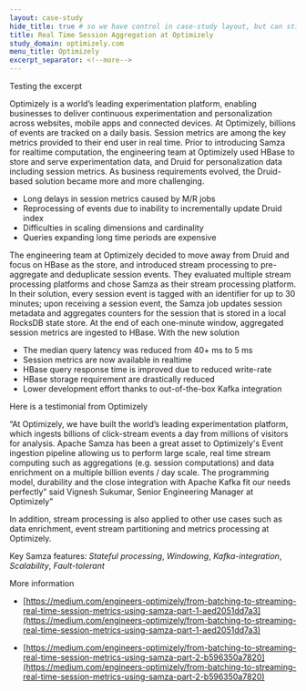 ```yaml
---
layout: case-study
hide_title: true # so we have control in case-study layout, but can still use page
title: Real Time Session Aggregation at Optimizely
study_domain: optimizely.com
menu_title: Optimizely
excerpt_separator: <!--more-->
---
```

<!--
   Licensed to the Apache Software Foundation (ASF) under one or more
   contributor license agreements.  See the NOTICE file distributed with
   this work for additional information regarding copyright ownership.
   The ASF licenses this file to You under the Apache License, Version 2.0
   (the "License"); you may not use this file except in compliance with
   the License.  You may obtain a copy of the License at

       http://www.apache.org/licenses/LICENSE-2.0

   Unless required by applicable law or agreed to in writing, software
   distributed under the License is distributed on an "AS IS" BASIS,
   WITHOUT WARRANTIES OR CONDITIONS OF ANY KIND, either express or implied.
   See the License for the specific language governing permissions and
   limitations under the License.
-->

Testing the excerpt

<!--more-->

Optimizely is a world’s leading experimentation platform, enabling businesses to deliver continuous experimentation and personalization across websites, mobile apps and connected devices. At Optimizely, billions of events are tracked on a daily basis. Session metrics are among the key metrics provided to their end user in real time. Prior to introducing Samza for realtime computation, the engineering team at Optimizely used HBase to store and serve experimentation data, and Druid for personalization data including session metrics. As business requirements evolved, the Druid-based solution became more and more challenging.

-   Long delays in session metrics caused by M/R jobs
-   Reprocessing of events due to inability to incrementally update Druid index
-   Difficulties in scaling dimensions and cardinality
-   Queries expanding long time periods are expensive

The engineering team at Optimizely decided to move away from Druid and focus on HBase as the store, and introduced stream processing to pre-aggregate and deduplicate session events. They evaluated multiple stream processing platforms and chose Samza as their stream processing platform. In their solution, every session event is tagged with an identifier for up to 30 minutes; upon receiving a session event, the Samza job updates session metadata and aggregates counters for the session that is stored in a local RocksDB state store. At the end of each one-minute window, aggregated session metrics are ingested to HBase. With the new solution

-   The median query latency was reduced from 40+ ms to 5 ms
-   Session metrics are now available in realtime
-   HBase query response time is improved due to reduced write-rate
-   HBase storage requirement are drastically reduced
-   Lower development effort thanks to out-of-the-box Kafka integration
 
Here is a testimonial from Optimizely

“At Optimizely, we have built the world’s leading experimentation platform, which ingests billions of click-stream events a day from millions of visitors for analysis. Apache Samza has been a great asset to Optimizely's Event ingestion pipeline allowing us to perform large scale, real time stream computing such as aggregations (e.g. session computations) and data enrichment on a multiple billion events / day scale. The programming model, durability and the close integration with Apache Kafka fit our needs perfectly” said Vignesh Sukumar, Senior Engineering Manager at Optimizely”

In addition, stream processing is also applied to other use cases such as data enrichment, event stream partitioning and metrics processing at Optimizely.

Key Samza features: *Stateful processing*, *Windowing*, *Kafka-integration*, *Scalability*, *Fault-tolerant*

More information

-   [https://medium.com/engineers-optimizely/from-batching-to-streaming-real-time-session-metrics-using-samza-part-1-aed2051dd7a3](https://medium.com/engineers-optimizely/from-batching-to-streaming-real-time-session-metrics-using-samza-part-1-aed2051dd7a3)
    
-   [https://medium.com/engineers-optimizely/from-batching-to-streaming-real-time-session-metrics-using-samza-part-2-b596350a7820](https://medium.com/engineers-optimizely/from-batching-to-streaming-real-time-session-metrics-using-samza-part-2-b596350a7820)
    
